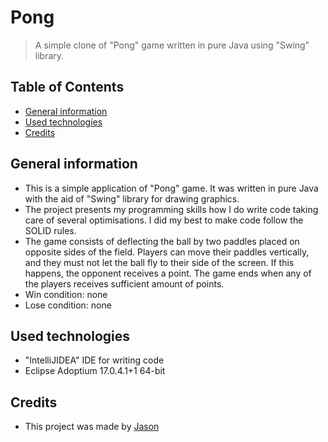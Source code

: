 # Pong
> A simple clone of "Pong" game written in pure Java using "Swing" library.

## Table of Contents
* [General information](#general-information)
* [Used technologies](#used-technologies)
* [Credits](#credits)

## General information
- This is a simple application of "Pong" game. It was written in pure Java with the aid of "Swing" library for drawing graphics.
- The project presents my programming skills how I do write code taking care of several optimisations. I did my best to make code follow the SOLID rules.
- The game consists of deflecting the ball by two paddles placed on opposite sides of the field. Players can move their paddles vertically, and they must not let the ball fly to their side of the screen. If this happens, the opponent receives a point. The game ends when any of the players receives sufficient amount of points.
- Win condition: none
- Lose condition: none

## Used technologies
- "IntelliJIDEA" IDE for writing code
- Eclipse Adoptium 17.0.4.1+1 64-bit

## Credits
- This project was made by [Jason](https://jasonxiii.pl "Jason. Gry, muzyka, kursy, artykuły, programy i filmy!")